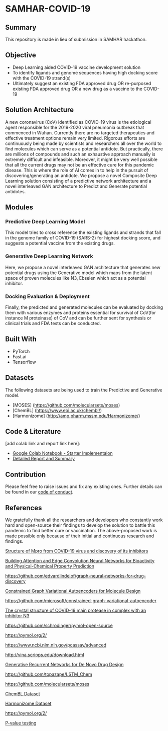 # SAMHAR-COVID-19

## Summary

This repository is made in lieu of submission in SAMHAR hackathon. 

## Objective

* Deep Learning aided COVID-19 vaccine development solution
* To identify ligands and genome sequences having high docking score with the COVID-19 strand(s)
* Ultimately suggest an existing FDA approved drug OR re-purposed existing FDA approved drug OR a new drug as a vaccine to the COVID-19

## Solution Architecture

A new coronavirus (CoV) identified as COVID-19 virus is the etiological agent responsible for the 2019-2020 viral pneumonia outbreak that commenced in Wuhan. Currently there are no targeted therapeutics and effective treatment options remain
very limited. Rigorous efforts are continuously being made by scientists and researchers all over the world to find molecules which can serve as a potential antidote. But practically, there are millions of compounds and such an exhaustive approach manually is extremely difficult and infeasible. Moreover, it might be very well possible that all the current drugs may not be an effective cure for this pandemic disease. This is where the role of AI comes in to help in the pursuit of discovering/generating an antidote. We propose a novel Composite Deep Learning solution consisting of a predictive network architecture and a novel interleaved GAN architecture to Predict and Generate potential antidotes.

## Modules

### Predictive Deep Learning Model

This model tries to cross reference the existing ligands and strands that fall in the genome family of COVID-19 (SARS-2) for highest docking score, and suggests a potential vaccine from the existing drugs.

### Generative Deep Learning Network

Here, we propose a novel interleaved GAN architecture that generates new potential drugs using the Generative model which maps from the latent space of proven molecules like N3, Ebselen which act as a potential inhibitor.

### Docking Evaluation & Deployment

Finally, the predicted and generated molecules can be evaluated by docking them with various enzymes and proteins essential for survival of CoV(for instance M proteinase) of CoV and can be further sent for synthesis or clinical trials and FDA tests can be conducted.

## Built With

* PyTorch
* Fast.ai
* Tensorflow

## Datasets

The following datasets are being used to train the Predictive and Generative model.

* [MOSES] (https://github.com/molecularsets/moses)
* [ChemBL] (https://www.ebi.ac.uk/chembl/)
* [Harmonizome] (http://amp.pharm.mssm.edu/Harmonizome/)

## Code & Literature
[add colab link and report link here]:

* [Google Colab Notebook - Starter Implementaion](https://colab.research.google.com/drive/1NnsEVRVaD2dKnTWtP4p5iPtiQ8fxpkEG?usp=sharing)
* [Detailed Report and Summary](https://docs.google.com/document/d/1IWB2wr_uuvgtudyrmNasx1orrYP3pm9mvvEdRHGbUvk/edit?usp=sharing)

## Contribution

Please feel free to raise issues and fix any existing ones. Further details can be found in our [code of conduct](https://github.com/Chintan2108/Text-Classification-and-Context-Mining-for-Document-Summarization/blob/master/CODE_OF_CONDUCT.md).

## References

We gratefully thank all the researchers and developers who constantly work hard and open-source their findings to develop the solution to battle this pandemic to find better cure or vaccination. The above-proposed work is made possible only because of their initial and continuous research and findings.

[Structure of Mpro from COVID-19 virus and discovery of its inhibitors](https://www.nature.com/articles/s41586-020-2223-y)

[Building Attention and Edge Convolution Neural Networks for Bioactivity and Physical-Chemical Property Prediction](https://chemrxiv.org/articles/Building_Attention_and_Edge_Convolution_Neural_Networks_for_Bioactivity_and_Physical-Chemical_Property_Prediction/9873599/2)

https://github.com/edvardlindelof/graph-neural-networks-for-drug-discovery

[Constrained Graph Variational Autoencoders for Molecule Design](https://arxiv.org/pdf/1805.09076.pdf)

https://github.com/microsoft/constrained-graph-variational-autoencoder​

[The crystal structure of COVID-19 main protease in complex with an inhibitor N3](https://www.rcsb.org/structure/6LU7)

https://github.com/schrodinger/pymol-open-source

​https://pymol.org/2/

​https://www.ncbi.nlm.nih.gov/pcassay/advanced​

http://vina.scripps.edu/download.html

[Generative Recurrent Networks for De Novo Drug Design](https://onlinelibrary.wiley.com/doi/full/10.1002/minf.201700111)
        
https://github.com/topazape/LSTM_Chem 

https://github.com/molecularsets/moses 

[ChemBL Dataset](https://www.ebi.ac.uk/chembl/)

[Harmonizome Dataset](http://amp.pharm.mssm.edu/Harmonizome/)

https://pymol.org/2/ 
 
[P-value testing](https://github.com/tinkavidovic/competition)



